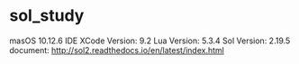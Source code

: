 # sol_study

masOS                         10.12.6
IDE XCode Version:      9.2
Lua Version:                 5.3.4
Sol Version:                  2.19.5
document: http://sol2.readthedocs.io/en/latest/index.html
